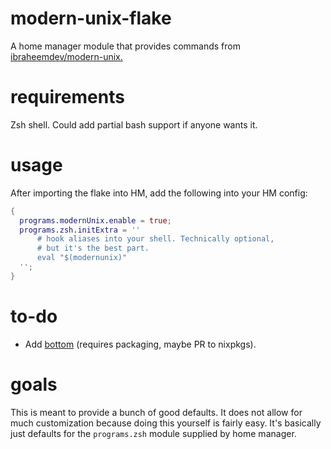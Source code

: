 # modern-unix-flake
A home manager module that provides commands from [ibraheemdev/modern-unix.](github.com/ibraheemdev/modern-unix)

# requirements
Zsh shell. Could add partial bash support if anyone wants it.

# usage
After importing the flake into HM, add the following into your HM config:
```nix
{
  programs.modernUnix.enable = true;
  programs.zsh.initExtra = ''
      # hook aliases into your shell. Technically optional,
      # but it's the best part.
      eval "$(modernunix)"
  '';
}
```

# to-do
- Add [bottom](https://github.com/ClementTsang/bottom) (requires packaging, maybe
PR to nixpkgs).

# goals
This is meant to provide a bunch of good defaults. It does not allow for much
customization because doing this yourself is fairly easy. It's basically just
defaults for the ``programs.zsh`` module supplied by home manager.
